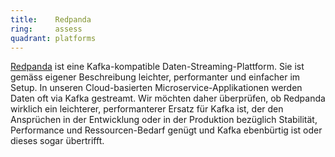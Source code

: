 ```yaml
---
title:    Redpanda  
ring:     assess  
quadrant: platforms
---
```


[Redpanda][redpanda] ist eine Kafka-kompatible Daten-Streaming-Plattform. Sie ist gemäss eigener Beschreibung leichter,
performanter und einfacher im Setup. In unseren Cloud-basierten Microservice-Applikationen werden Daten oft via Kafka
gestreamt. Wir möchten daher überprüfen, ob Redpanda wirklich ein leichterer, performanterer Ersatz für Kafka ist, der
den Ansprüchen in der Entwicklung oder in der Produktion bezüglich Stabilität, Performance und Ressourcen-Bedarf genügt
und Kafka ebenbürtig ist oder dieses sogar übertrifft.

[redpanda]: https://redpanda.com/
